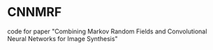 # CNNMRF
code for paper "Combining Markov Random Fields and Convolutional Neural Networks for Image Synthesis"
